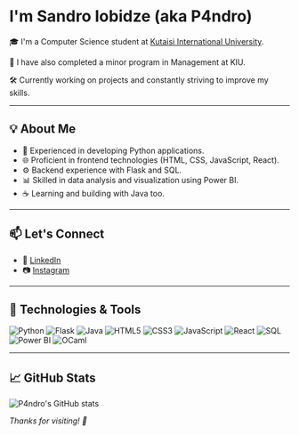 #  I'm Sandro Iobidze (aka P4ndro)

🎓 I'm a Computer Science student at [Kutaisi International University](https://kiu.edu.ge/).

📘 I have also completed a minor program in Management at KIU.

🛠️ Currently working on projects and constantly striving to improve my skills.

---

## 💡 About Me

- 🐍 Experienced in developing Python applications.  
- 🌐 Proficient in frontend technologies (HTML, CSS, JavaScript, React).  
- ⚙️ Backend experience with Flask and SQL.  
- 📊 Skilled in data analysis and visualization using Power BI.  
- ☕ Learning and building with Java too.  

---
## 📫 Let's Connect

- 💼 [LinkedIn](https://www.linkedin.com/in/sandro-iobidze-88aa93327?utm_source=share&utm_campaign=share_via&utm_content=profile&utm_medium=ios_app)  
- 📷 [Instagram](https://www.instagram.com/s.iobidzze_?igsh=MWxtM3ptNGY2cXFxaw)
---
## 🔧 Technologies & Tools

![Python](https://img.shields.io/badge/-Python-3776AB?style=flat&logo=python&logoColor=white)
![Flask](https://img.shields.io/badge/-Flask-000000?style=flat&logo=flask)
![Java](https://img.shields.io/badge/-Java-007396?style=flat&logo=java&logoColor=white)
![HTML5](https://img.shields.io/badge/-HTML5-E34F26?style=flat&logo=html5&logoColor=white)
![CSS3](https://img.shields.io/badge/-CSS3-1572B6?style=flat&logo=css3&logoColor=white)
![JavaScript](https://img.shields.io/badge/-JavaScript-F7DF1E?style=flat&logo=javascript&logoColor=black)
![React](https://img.shields.io/badge/-React-61DAFB?style=flat&logo=react&logoColor=black)
![SQL](https://img.shields.io/badge/-SQL-4479A1?style=flat&logo=postgresql&logoColor=white)
![Power BI](https://img.shields.io/badge/-Power%20BI-F2C811?style=flat&logo=power-bi&logoColor=black)
![OCaml](https://img.shields.io/badge/-OCaml-EF7A08?style=flat&logo=ocaml&logoColor=white)

---

## 📈 GitHub Stats

![P4ndro's GitHub stats](https://github-readme-stats.vercel.app/api?username=P4ndro&show_icons=true&theme=tokyonight)



_Thanks for visiting! 🚀_
